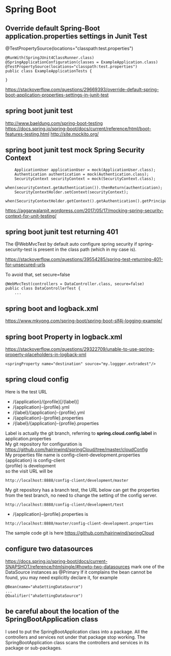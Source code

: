 # Spring Boot 

## Override default Spring-Boot application.properties settings in Junit Test
@TestPropertySource(locations="classpath:test.properties")
```
@RunWith(SpringJUnit4ClassRunner.class)
@SpringApplicationConfiguration(classes = ExampleApplication.class)
@TestPropertySource(locations="classpath:test.properties")
public class ExampleApplicationTests {

}
```
https://stackoverflow.com/questions/29669393/override-default-spring-boot-application-properties-settings-in-junit-test

## spring boot junit test
http://www.baeldung.com/spring-boot-testing
https://docs.spring.io/spring-boot/docs/current/reference/html/boot-features-testing.html
http://site.mockito.org/

## spring boot junit test mock Spring Security Context 
```
	ApplicationUser applicationUser = mock(ApplicationUser.class);
    Authentication authentication = mock(Authentication.class);
    SecurityContext securityContext = mock(SecurityContext.class);
    when(securityContext.getAuthentication()).thenReturn(authentication);
    SecurityContextHolder.setContext(securityContext);
    when(SecurityContextHolder.getContext().getAuthentication().getPrincipal()).thenReturn(applicationUser);
```
https://aggarwalarpit.wordpress.com/2017/05/17/mocking-spring-security-context-for-unit-testing/

## spring boot junit test returning 401

The @WebMvcTest by default auto configure spring security if spring-security-test is present in the class path (which in my case is).

https://stackoverflow.com/questions/39554285/spring-test-returning-401-for-unsecured-urls

To avoid that, set secure=false
```
@WebMvcTest(controllers = DataController.class, secure=false)
public class DataControllerTest {
	...	
```

## spring boot and logback.xml
https://www.mkyong.com/spring-boot/spring-boot-slf4j-logging-example/


## spring boot Property in logback.xml
https://stackoverflow.com/questions/29322709/unable-to-use-spring-property-placeholders-in-logback-xml
```
<springProperty name="destination" source="my.loggger.extradest"/>
```

## spring cloud config
Here is the test URL
- /{application}/{profile}[/{label}]
- /{application}-{profile}.yml
- /{label}/{application}-{profile}.yml
- /{application}-{profile}.properties
- /{label}/{application}-{profile}.properties

Label is actually the git branch, referring to **spring.cloud.config.label** in application.properties  
My git repository for configuration is https://github.com/hairinwind/springCloud/tree/master/cloudConfig  
My properties file name is config-client-development.properties  
{application} is config-client  
{profile} is development  
so the visit URL will be  
```
http://localhost:8888/config-client/development/master
```
My git repository has a branch test, the URL below can get the properties from the test branch, no need to change the setting of the config server.
```
http://localhost:8888/config-client/development/test
```
- /{application}-{profile}.properties is 
```
http://localhost:8888/master/config-client-development.properties
```
The sample code git is here https://github.com/hairinwind/springCloud  

## configure two datasources
https://docs.spring.io/spring-boot/docs/current-SNAPSHOT/reference/htmlsingle/#howto-two-datasources
mark one of the DataSource instances as @Primary
If it complains the bean cannot be found, you may need explicitly declare it, for example 
```
@Bean(name="ahaSettingDataSource")
...
@Qualifier("ahaSettingDataSource")
```

## be careful about the location of the SpringBootApplication class
I used to put the SpringBootApplication class into a package. All the controllers and services not under that package stop working. The SpringBootApplication class scans the controllers and services in its package or sub-packages. 

 


